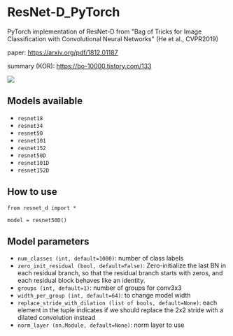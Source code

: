 # ResNet-D_PyTorch
PyTorch implementation of ResNet-D from "Bag of Tricks for Image Classification with Convolutional Neural Networks" (He et al., CVPR2019) 

paper: https://arxiv.org/pdf/1812.01187

summary (KOR): https://bo-10000.tistory.com/133

<img src="https://s3.us-west-2.amazonaws.com/secure.notion-static.com/35eae783-f8c7-4b2c-a145-e26b00185c38/Untitled.png?X-Amz-Algorithm=AWS4-HMAC-SHA256&X-Amz-Content-Sha256=UNSIGNED-PAYLOAD&X-Amz-Credential=AKIAT73L2G45EIPT3X45%2F20220605%2Fus-west-2%2Fs3%2Faws4_request&X-Amz-Date=20220605T125246Z&X-Amz-Expires=86400&X-Amz-Signature=a60ed99c2fc3a0b19922ed22837183c96294c514c4916c92185c92615c79b4ae&X-Amz-SignedHeaders=host&response-content-disposition=filename%20%3D%22Untitled.png%22&x-id=GetObject"></img>

## Models available
- `resnet18`
- `resnet34`
- `resnet50`
- `resnet101`
- `resnet152`
- `resnet50D`
- `resnet101D`
- `resnet152D`


## How to use
```
from resnet_d import *

model = resnet50D()
```


## Model parameters
- `num_classes (int, default=1000)`: number of class labels
- `zero_init_residual (bool, default=False)`: Zero-initialize the last BN in each residual branch, so that the residual branch starts with zeros, and each residual block behaves like an identity.
- `groups (int, default=1)`: number of groups for conv3x3
- `width_per_group (int, default=64)`: to change model width
- `replace_stride_with_dilation (list of bools, default=None)`: each element in the tuple indicates if we should replace the 2x2 stride with a dilated convolution instead
- `norm_layer (nn.Module, default=None)`: norm layer to use

